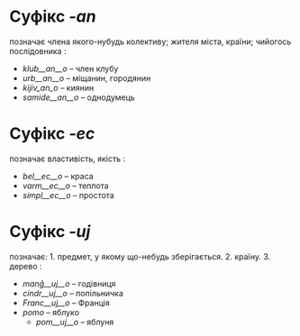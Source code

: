 # Суфікс *-an*

позначає члена якого-нубудь колективу; жителя міста, країни; чийогось послідовника :

- *klub__an__o*    – член клубу
- *urb__an__o*  – міщанин, городянин
- *kijiv_an_o* – киянин
- *samide__an__o*  – однодумець
 

# Суфікс *-ec*

позначає властивість, якість :

- *bel__ec__o*   – краса
- *varm__ec__o*  – теплота
- *simpl__ec__o* – простота
 

# Суфікс *-uj*

позначає: 1. предмет, у якому що-небудь зберігається. 2. країну. 3. дерево  :

- *manĝ__uj__o*  – годівниця
- *cindr__uj__o* – попільничка
- *Franc__uj__o* – Франція
- *pomo*   – яблуко
	- *pom__uj__o*   – яблуня
